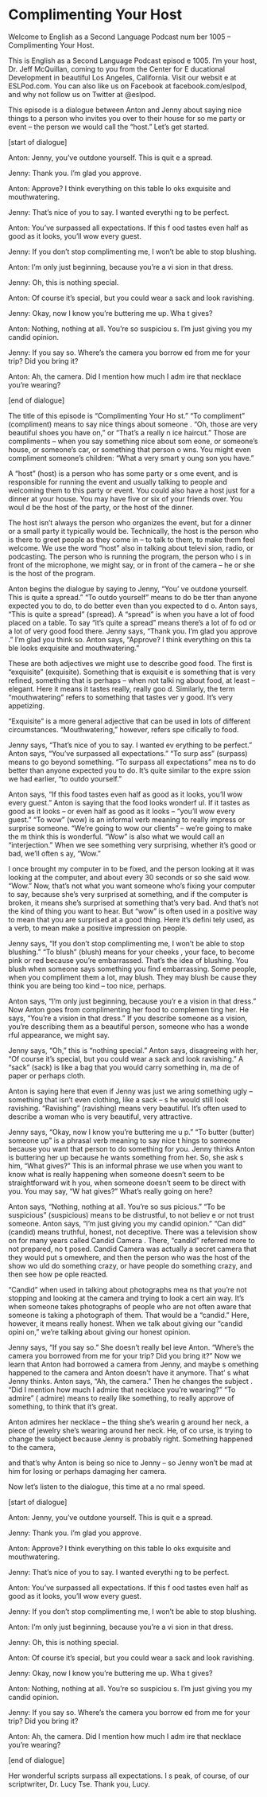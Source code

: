 # Complimenting Your Host

Welcome to English as a Second Language Podcast num ber 1005 – Complimenting Your Host.

This is English as a Second Language Podcast episod e 1005. I’m your host, Dr. Jeff McQuillan, coming to you from the Center for E ducational Development in beautiful Los Angeles, California. Visit our websit e at ESLPod.com. You can also like us on Facebook at facebook.com/eslpod, and why  not follow us on Twitter at @eslpod.

This episode is a dialogue between Anton and Jenny about saying nice things to a person who invites you over to their house for so me party or event – the person we would call the “host.” Let’s get started.

[start of dialogue]

Anton: Jenny, you’ve outdone yourself. This is quit e a spread.

Jenny: Thank you. I’m glad you approve.

Anton: Approve? I think everything on this table lo oks exquisite and mouthwatering.

Jenny: That’s nice of you to say. I wanted everythi ng to be perfect.

Anton: You’ve surpassed all expectations. If this f ood tastes even half as good as it looks, you’ll wow every guest.

Jenny: If you don’t stop complimenting me, I won’t be able to stop blushing.

Anton: I’m only just beginning, because you’re a vi sion in that dress.

Jenny: Oh, this is nothing special.

Anton: Of course it’s special, but you could wear a  sack and look ravishing.

Jenny: Okay, now I know you’re buttering me up. Wha t gives?

Anton: Nothing, nothing at all. You’re so suspiciou s. I’m just giving you my candid opinion.

Jenny: If you say so. Where’s the camera you borrow ed from me for your trip? Did you bring it?

Anton: Ah, the camera. Did I mention how much I adm ire that necklace you’re wearing?

[end of dialogue]

The title of this episode is “Complimenting Your Ho st.” “To compliment” (compliment) means to say nice things about someone . “Oh, those are very beautiful shoes you have on,” or “That’s a really n ice haircut.” Those are compliments – when you say something nice about som eone, or someone’s house, or someone’s car, or something that person o wns. You might even compliment someone’s children: “What a very smart y oung son you have.”

A “host” (host) is a person who has some party or s ome event, and is responsible for running the event and usually talking to people  and welcoming them to this party or event. You could also have a host just for  a dinner at your house. You may have five or six of your friends over. You woul d be the host of the party, or the host of the dinner.

The host isn’t always the person who organizes the event, but for a dinner or a small party it typically would be. Technically, the  host is the person who is there to greet people as they come in – to talk to them, to make them feel welcome. We use the word “host” also in talking about televi sion, radio, or podcasting. The person who is running the program, the person who i s in front of the microphone, we might say, or in front of the camera – he or she  is the host of the program.

Anton begins the dialogue by saying to Jenny, “You’ ve outdone yourself. This is quite a spread.” “To outdo yourself” means to do be tter than anyone expected you to do, to do better even than you expected to d o. Anton says, “This is quite a spread” (spread). A “spread” is when you have a lot  of food placed on a table. To say “it’s quite a spread” means there’s a lot of fo od or a lot of very good food there. Jenny says, “Thank you. I’m glad you approve .” I’m glad you think so. Anton says, “Approve? I think everything on this ta ble looks exquisite and mouthwatering.”

These are both adjectives we might use to describe good food. The first is “exquisite” (exquisite). Something that is exquisit e is something that is very refined, something that is perhaps – when not talki ng about food, at least – elegant. Here it means it tastes really, really goo d. Similarly, the term “mouthwatering” refers to something that tastes ver y good. It’s very appetizing.

“Exquisite” is a more general adjective that can be  used in lots of different circumstances. “Mouthwatering,” however, refers spe cifically to food.

Jenny says, “That’s nice of you to say. I wanted ev erything to be perfect.” Anton says, “You’ve surpassed all expectations.” “To surp ass” (surpass) means to go beyond something. “To surpass all expectations” mea ns to do better than anyone expected you to do. It’s quite similar to the expre ssion we had earlier, “to outdo yourself.”

Anton says, “If this food tastes even half as good as it looks, you’ll wow every guest.” Anton is saying that the food looks wonderf ul. If it tastes as good as it looks – or even half as good as it looks – “you’ll wow every guest.” “To wow” (wow) is an informal verb meaning to really impress  or surprise someone. “We’re going to wow our clients” – we’re going to make the m think this is wonderful. “Wow” is also what we would call an “interjection.”  When we see something very surprising, whether it’s good or bad, we’ll often s ay, “Wow.”

I once brought my computer in to be fixed, and the person looking at it was looking at the computer, and about every 30 seconds  or so she said wow. “Wow.” Now, that’s not what you want someone who’s fixing your computer to say, because she’s very surprised at something, and  if the computer is broken, it means she’s surprised at something that’s very bad.  And that’s not the kind of thing you want to hear. But “wow” is often used in a positive way to mean that you are surprised at a good thing. Here it’s defini tely used, as a verb, to mean make a positive impression on people.

Jenny says, “If you don’t stop complimenting me, I won’t be able to stop blushing.” “To blush” (blush) means for your cheeks , your face, to become pink or red because you’re embarrassed. That’s the idea of blushing. You blush when someone says something you find embarrassing. Some people, when you compliment them a lot, may blush. They may blush be cause they think you are being too kind – too nice, perhaps.

Anton says, “I’m only just beginning, because you’r e a vision in that dress.” Now Anton goes from complimenting her food to complemen ting her. He says, “You’re a vision in that dress.” If you describe someone as  a vision, you’re describing them as a beautiful person, someone who has a wonde rful appearance, we might say.

Jenny says, “Oh,” this is “nothing special.” Anton says, disagreeing with her, “Of course it’s special, but you could wear a sack and look ravishing.” A “sack” (sack) is like a bag that you would carry something in, ma de of paper or perhaps cloth.

Anton is saying here that even if Jenny was just we aring something ugly – something that isn’t even clothing, like a sack – s he would still look ravishing. “Ravishing” (ravishing) means very beautiful. It’s often used to describe a woman who is very beautiful, very attractive.

Jenny says, “Okay, now I know you’re buttering me u p.” “To butter (butter) someone up” is a phrasal verb meaning to say nice t hings to someone because you want that person to do something for you. Jenny  thinks Anton is buttering her up because he wants something from her. So, she ask s him, “What gives?” This is an informal phrase we use when you want to know what is really happening when someone doesn’t seem to be straightforward wit h you, when someone doesn’t seem to be direct with you. You may say, “W hat gives?” What’s really going on here?

Anton says, “Nothing, nothing at all. You’re so sus picious.” “To be suspicious” (suspicious) means to be distrustful, to not believ e or not trust someone. Anton says, “I’m just giving you my candid opinion.” “Can did” (candid) means truthful, honest, not deceptive. There was a television show on for many years called Candid Camera . There, “candid” referred more to not prepared, no t posed. Candid Camera  was actually a secret camera that they would put s omewhere, and then the person who was the host of the show wo uld do something crazy, or have people do something crazy, and then see how pe ople reacted.

“Candid” when used in talking about photographs mea ns that you’re not stopping and looking at the camera and trying to look a cert ain way. It’s when someone takes photographs of people who are not often aware  that someone is taking a photograph of them. That would be a “candid.” Here,  however, it means really honest. When we talk about giving our “candid opini on,” we’re talking about giving our honest opinion.

Jenny says, “If you say so.” She doesn’t really bel ieve Anton. “Where’s the camera you borrowed from me for your trip? Did you bring it?” Now we learn that Anton had borrowed a camera from Jenny, and maybe s omething happened to the camera and Anton doesn’t have it anymore. That’ s what Jenny thinks. Anton says, “Ah, the camera.” Then he changes the subject . “Did I mention how much I admire that necklace you’re wearing?” “To admire” ( admire) means to really like something, to really approve of something, to think  that it’s great.

Anton admires her necklace – the thing she’s wearin g around her neck, a piece of jewelry she’s wearing around her neck. He, of co urse, is trying to change the subject because Jenny is probably right. Something happened to the camera,

and that’s why Anton is being so nice to Jenny – so  Jenny won’t be mad at him for losing or perhaps  damaging her camera.

Now let’s listen to the dialogue, this time at a no rmal speed.

[start of dialogue]

Anton: Jenny, you’ve outdone yourself. This is quit e a spread.

Jenny: Thank you. I’m glad you approve.

Anton: Approve? I think everything on this table lo oks exquisite and mouthwatering.

Jenny: That’s nice of you to say. I wanted everythi ng to be perfect.

Anton: You’ve surpassed all expectations. If this f ood tastes even half as good as it looks, you’ll wow every guest.

Jenny: If you don’t stop complimenting me, I won’t be able to stop blushing.

Anton: I’m only just beginning, because you’re a vi sion in that dress.

Jenny: Oh, this is nothing special.

Anton: Of course it’s special, but you could wear a  sack and look ravishing.

Jenny: Okay, now I know you’re buttering me up. Wha t gives?

Anton: Nothing, nothing at all. You’re so suspiciou s. I’m just giving you my candid opinion.

Jenny: If you say so. Where’s the camera you borrow ed from me for your trip? Did you bring it?

Anton: Ah, the camera. Did I mention how much I adm ire that necklace you’re wearing?

[end of dialogue]

Her wonderful scripts surpass all expectations. I s peak, of course, of our scriptwriter, Dr. Lucy Tse. Thank you, Lucy.



